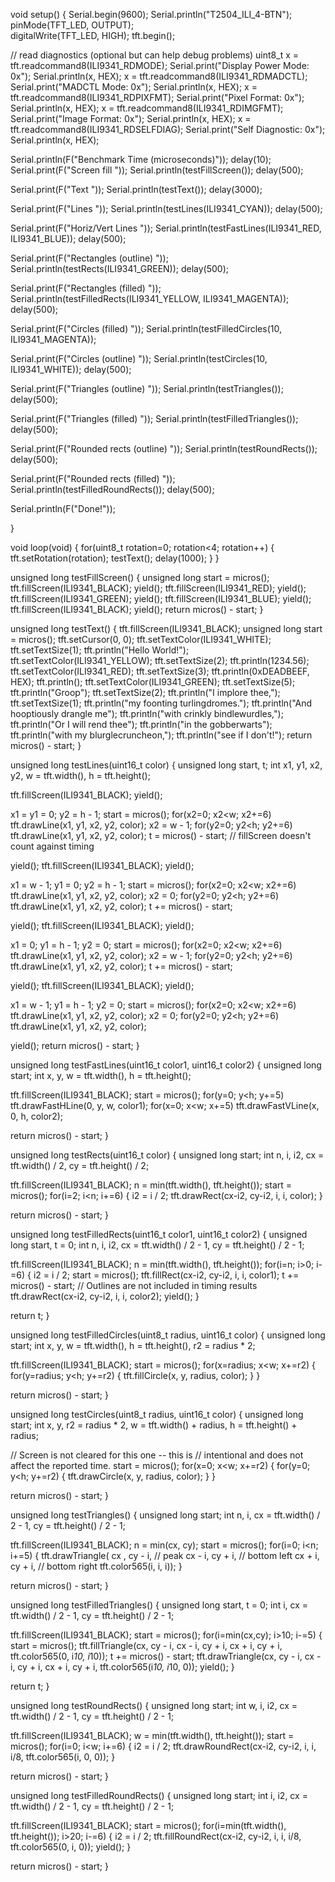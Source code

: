 
void setup() {
  Serial.begin(9600);
  Serial.println("T2504_ILI_4-BTN"); 
  pinMode(TFT_LED, OUTPUT);  
  digitalWrite(TFT_LED, HIGH);
  tft.begin();

  // read diagnostics (optional but can help debug problems)
  uint8_t x = tft.readcommand8(ILI9341_RDMODE);
  Serial.print("Display Power Mode: 0x"); Serial.println(x, HEX);
  x = tft.readcommand8(ILI9341_RDMADCTL);
  Serial.print("MADCTL Mode: 0x"); Serial.println(x, HEX);
  x = tft.readcommand8(ILI9341_RDPIXFMT);
  Serial.print("Pixel Format: 0x"); Serial.println(x, HEX);
  x = tft.readcommand8(ILI9341_RDIMGFMT);
  Serial.print("Image Format: 0x"); Serial.println(x, HEX);
  x = tft.readcommand8(ILI9341_RDSELFDIAG);
  Serial.print("Self Diagnostic: 0x"); Serial.println(x, HEX); 
  
  Serial.println(F("Benchmark                Time (microseconds)"));
  delay(10);
  Serial.print(F("Screen fill              "));
  Serial.println(testFillScreen());
  delay(500);

  Serial.print(F("Text                     "));
  Serial.println(testText());
  delay(3000);

  Serial.print(F("Lines                    "));
  Serial.println(testLines(ILI9341_CYAN));
  delay(500);

  Serial.print(F("Horiz/Vert Lines         "));
  Serial.println(testFastLines(ILI9341_RED, ILI9341_BLUE));
  delay(500);

  Serial.print(F("Rectangles (outline)     "));
  Serial.println(testRects(ILI9341_GREEN));
  delay(500);

  Serial.print(F("Rectangles (filled)      "));
  Serial.println(testFilledRects(ILI9341_YELLOW, ILI9341_MAGENTA));
  delay(500);

  Serial.print(F("Circles (filled)         "));
  Serial.println(testFilledCircles(10, ILI9341_MAGENTA));

  Serial.print(F("Circles (outline)        "));
  Serial.println(testCircles(10, ILI9341_WHITE));
  delay(500);

  Serial.print(F("Triangles (outline)      "));
  Serial.println(testTriangles());
  delay(500);

  Serial.print(F("Triangles (filled)       "));
  Serial.println(testFilledTriangles());
  delay(500);

  Serial.print(F("Rounded rects (outline)  "));
  Serial.println(testRoundRects());
  delay(500);

  Serial.print(F("Rounded rects (filled)   "));
  Serial.println(testFilledRoundRects());
  delay(500);

  Serial.println(F("Done!"));

}


void loop(void) {
  for(uint8_t rotation=0; rotation<4; rotation++) {
    tft.setRotation(rotation);
    testText();
    delay(1000);
  }
}

unsigned long testFillScreen() {
  unsigned long start = micros();
  tft.fillScreen(ILI9341_BLACK);
  yield();
  tft.fillScreen(ILI9341_RED);
  yield();
  tft.fillScreen(ILI9341_GREEN);
  yield();
  tft.fillScreen(ILI9341_BLUE);
  yield();
  tft.fillScreen(ILI9341_BLACK);
  yield();
  return micros() - start;
}

unsigned long testText() {
  tft.fillScreen(ILI9341_BLACK);
  unsigned long start = micros();
  tft.setCursor(0, 0);
  tft.setTextColor(ILI9341_WHITE);  tft.setTextSize(1);
  tft.println("Hello World!");
  tft.setTextColor(ILI9341_YELLOW); tft.setTextSize(2);
  tft.println(1234.56);
  tft.setTextColor(ILI9341_RED);    tft.setTextSize(3);
  tft.println(0xDEADBEEF, HEX);
  tft.println();
  tft.setTextColor(ILI9341_GREEN);
  tft.setTextSize(5);
  tft.println("Groop");
  tft.setTextSize(2);
  tft.println("I implore thee,");
  tft.setTextSize(1);
  tft.println("my foonting turlingdromes.");
  tft.println("And hooptiously drangle me");
  tft.println("with crinkly bindlewurdles,");
  tft.println("Or I will rend thee");
  tft.println("in the gobberwarts");
  tft.println("with my blurglecruncheon,");
  tft.println("see if I don't!");
  return micros() - start;
}

unsigned long testLines(uint16_t color) {
  unsigned long start, t;
  int           x1, y1, x2, y2,
                w = tft.width(),
                h = tft.height();

  tft.fillScreen(ILI9341_BLACK);
  yield();
  
  x1 = y1 = 0;
  y2    = h - 1;
  start = micros();
  for(x2=0; x2<w; x2+=6) tft.drawLine(x1, y1, x2, y2, color);
  x2    = w - 1;
  for(y2=0; y2<h; y2+=6) tft.drawLine(x1, y1, x2, y2, color);
  t     = micros() - start; // fillScreen doesn't count against timing

  yield();
  tft.fillScreen(ILI9341_BLACK);
  yield();

  x1    = w - 1;
  y1    = 0;
  y2    = h - 1;
  start = micros();
  for(x2=0; x2<w; x2+=6) tft.drawLine(x1, y1, x2, y2, color);
  x2    = 0;
  for(y2=0; y2<h; y2+=6) tft.drawLine(x1, y1, x2, y2, color);
  t    += micros() - start;

  yield();
  tft.fillScreen(ILI9341_BLACK);
  yield();

  x1    = 0;
  y1    = h - 1;
  y2    = 0;
  start = micros();
  for(x2=0; x2<w; x2+=6) tft.drawLine(x1, y1, x2, y2, color);
  x2    = w - 1;
  for(y2=0; y2<h; y2+=6) tft.drawLine(x1, y1, x2, y2, color);
  t    += micros() - start;

  yield();
  tft.fillScreen(ILI9341_BLACK);
  yield();

  x1    = w - 1;
  y1    = h - 1;
  y2    = 0;
  start = micros();
  for(x2=0; x2<w; x2+=6) tft.drawLine(x1, y1, x2, y2, color);
  x2    = 0;
  for(y2=0; y2<h; y2+=6) tft.drawLine(x1, y1, x2, y2, color);

  yield();
  return micros() - start;
}

unsigned long testFastLines(uint16_t color1, uint16_t color2) {
  unsigned long start;
  int           x, y, w = tft.width(), h = tft.height();

  tft.fillScreen(ILI9341_BLACK);
  start = micros();
  for(y=0; y<h; y+=5) tft.drawFastHLine(0, y, w, color1);
  for(x=0; x<w; x+=5) tft.drawFastVLine(x, 0, h, color2);

  return micros() - start;
}

unsigned long testRects(uint16_t color) {
  unsigned long start;
  int           n, i, i2,
                cx = tft.width()  / 2,
                cy = tft.height() / 2;

  tft.fillScreen(ILI9341_BLACK);
  n     = min(tft.width(), tft.height());
  start = micros();
  for(i=2; i<n; i+=6) {
    i2 = i / 2;
    tft.drawRect(cx-i2, cy-i2, i, i, color);
  }

  return micros() - start;
}

unsigned long testFilledRects(uint16_t color1, uint16_t color2) {
  unsigned long start, t = 0;
  int           n, i, i2,
                cx = tft.width()  / 2 - 1,
                cy = tft.height() / 2 - 1;

  tft.fillScreen(ILI9341_BLACK);
  n = min(tft.width(), tft.height());
  for(i=n; i>0; i-=6) {
    i2    = i / 2;
    start = micros();
    tft.fillRect(cx-i2, cy-i2, i, i, color1);
    t    += micros() - start;
    // Outlines are not included in timing results
    tft.drawRect(cx-i2, cy-i2, i, i, color2);
    yield();
  }

  return t;
}

unsigned long testFilledCircles(uint8_t radius, uint16_t color) {
  unsigned long start;
  int x, y, w = tft.width(), h = tft.height(), r2 = radius * 2;

  tft.fillScreen(ILI9341_BLACK);
  start = micros();
  for(x=radius; x<w; x+=r2) {
    for(y=radius; y<h; y+=r2) {
      tft.fillCircle(x, y, radius, color);
    }
  }

  return micros() - start;
}

unsigned long testCircles(uint8_t radius, uint16_t color) {
  unsigned long start;
  int           x, y, r2 = radius * 2,
                w = tft.width()  + radius,
                h = tft.height() + radius;

  // Screen is not cleared for this one -- this is
  // intentional and does not affect the reported time.
  start = micros();
  for(x=0; x<w; x+=r2) {
    for(y=0; y<h; y+=r2) {
      tft.drawCircle(x, y, radius, color);
    }
  }

  return micros() - start;
}

unsigned long testTriangles() {
  unsigned long start;
  int           n, i, cx = tft.width()  / 2 - 1,
                      cy = tft.height() / 2 - 1;

  tft.fillScreen(ILI9341_BLACK);
  n     = min(cx, cy);
  start = micros();
  for(i=0; i<n; i+=5) {
    tft.drawTriangle(
      cx    , cy - i, // peak
      cx - i, cy + i, // bottom left
      cx + i, cy + i, // bottom right
      tft.color565(i, i, i));
  }

  return micros() - start;
}

unsigned long testFilledTriangles() {
  unsigned long start, t = 0;
  int           i, cx = tft.width()  / 2 - 1,
                   cy = tft.height() / 2 - 1;

  tft.fillScreen(ILI9341_BLACK);
  start = micros();
  for(i=min(cx,cy); i>10; i-=5) {
    start = micros();
    tft.fillTriangle(cx, cy - i, cx - i, cy + i, cx + i, cy + i,
      tft.color565(0, i*10, i*10));
    t += micros() - start;
    tft.drawTriangle(cx, cy - i, cx - i, cy + i, cx + i, cy + i,
      tft.color565(i*10, i*10, 0));
    yield();
  }

  return t;
}

unsigned long testRoundRects() {
  unsigned long start;
  int           w, i, i2,
                cx = tft.width()  / 2 - 1,
                cy = tft.height() / 2 - 1;

  tft.fillScreen(ILI9341_BLACK);
  w     = min(tft.width(), tft.height());
  start = micros();
  for(i=0; i<w; i+=6) {
    i2 = i / 2;
    tft.drawRoundRect(cx-i2, cy-i2, i, i, i/8, tft.color565(i, 0, 0));
  }

  return micros() - start;
}

unsigned long testFilledRoundRects() {
  unsigned long start;
  int           i, i2,
                cx = tft.width()  / 2 - 1,
                cy = tft.height() / 2 - 1;

  tft.fillScreen(ILI9341_BLACK);
  start = micros();
  for(i=min(tft.width(), tft.height()); i>20; i-=6) {
    i2 = i / 2;
    tft.fillRoundRect(cx-i2, cy-i2, i, i, i/8, tft.color565(0, i, 0));
    yield();
  }

  return micros() - start;
}